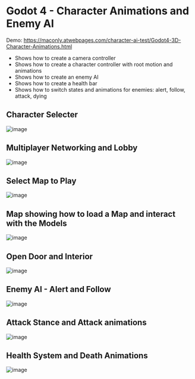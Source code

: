 # Godot 4 - Character Animations and Enemy AI 

Demo: https://maconly.atwebpages.com/character-ai-test/Godot4-3D-Character-Animations.html

- Shows how to create a camera controller
- Shows how to create a character controller with root motion and animations
- Shows how to create an enemy AI
- Shows how to create a health bar
- Shows how to switch states and animations for enemies: alert, follow, attack, dying

## Character Selecter
![image](https://github.com/user-attachments/assets/db5ba308-d296-42c9-8f2e-0dcc625bab6c)


## Multiplayer Networking and Lobby
![image](https://github.com/user-attachments/assets/1099099c-81d6-41b2-8a77-7c2987bc1c3d)


## Select Map to Play
![image](https://github.com/user-attachments/assets/c613aade-364b-4f62-9be9-f74470435bcf)


## Map showing how to load a Map and interact with the Models
![image](https://github.com/user-attachments/assets/6a295199-7bb0-4e88-97de-03fae9542366)


## Open Door and Interior
![image](https://github.com/user-attachments/assets/0cc59a74-f39d-4427-a469-b0af5f78728b)


## Enemy AI - Alert and Follow
![image](https://github.com/MacdonaldRobinson/godot4-3d-characters/assets/18366446/36be7883-1522-4569-b000-136f4c712baf)


## Attack Stance and Attack animations
![image](https://github.com/MacdonaldRobinson/godot4-3d-characters/assets/18366446/f43d91cb-fe67-4110-8f08-b1d15d010c8b)


## Health System and Death Animations
![image](https://github.com/MacdonaldRobinson/godot4-3d-characters/assets/18366446/0a76fe94-e0a4-4177-945c-3e241073fd55)





